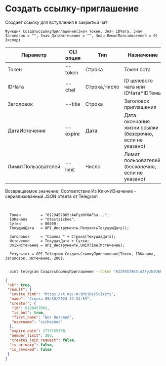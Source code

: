 ﻿---
sidebar_position: 3
---

# Создать ссылку-приглашение
 Создает ссылку для вступления в закрытый чат



`Функция СоздатьСсылкуПриглашение(Знач Токен, Знач IDЧата, Знач Заголовок = "", Знач ДатаИстечения = "", Знач ЛимитПользователей = 0) Экспорт`

  | Параметр | CLI опция | Тип | Назначение |
  |-|-|-|-|
  | Токен | --token | Строка | Токен бота |
  | IDЧата | --chat | Строка,Число | ID целевого чата или IDЧата*IDТемы |
  | Заголовок | --title | Строка | Заголовок приглашения |
  | ДатаИстечения | --expire | Дата | Дата окончания жизни ссылки (безсрочно, если не указано) |
  | ЛимитПользователей | --limit | Число | Лимит пользователей (бесконечно, если не указано) |

  
  Возвращаемое значение:   Соответствие Из КлючИЗначение - сериализованный JSON ответа от Telegram

<br/>




```bsl title="Пример кода"
  Токен         = "6129457865:AAFyzNYOAFbu...";
  IDКанала      = "@testsichee";
  Сутки         = 86400;
  ТекущаяДата   = OPI_Инструменты.ПолучитьТекущуюДату();
  
  Заголовок     = "Ссылка " + Строка(ТекущаяДата);
  Истечение     = ТекущаяДата + Сутки;
  UnixИстечение = OPI_Инструменты.UNIXTime(Истечение);
  
  Результат = OPI_Telegram.СоздатьСсылкуПриглашение(Токен, IDКанала, Заголовок, Истечение, 200);
```
        


```sh title="Пример команды CLI"
    
  oint telegram СоздатьСсылкуПриглашение --token "6129457865:AAFyzNYOAFbu..." --chat %chat% --title %title% --expire %expire% --limit %limit%

```

```json title="Результат"
{
 "ok": true,
 "result": {
  "invite_link": "https://t.me/+W-9MzjOejStiYzYy",
  "name": "Ссылка 05/30/2024 12:34:59",
  "creator": {
   "id": 6129457865,
   "is_bot": true,
   "first_name": "Бот Виталий",
   "username": "sicheebot"
  },
  "expire_date": 1717155300,
  "member_limit": 200,
  "creates_join_request": false,
  "is_primary": false,
  "is_revoked": false
 }
}
```
